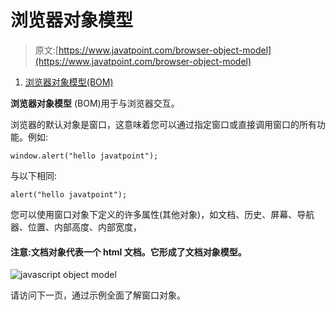 # 浏览器对象模型

> 原文:[https://www.javatpoint.com/browser-object-model](https://www.javatpoint.com/browser-object-model)

1.  [浏览器对象模型(BOM)](#)

**浏览器对象模型** (BOM)用于与浏览器交互。

浏览器的默认对象是窗口，这意味着您可以通过指定窗口或直接调用窗口的所有功能。例如:

```
window.alert("hello javatpoint");

```

与以下相同:

```
alert("hello javatpoint");

```

您可以使用窗口对象下定义的许多属性(其他对象)，如文档、历史、屏幕、导航器、位置、内部高度、内部宽度，

#### 注意:文档对象代表一个 html 文档。它形成了文档对象模型。

![javascript object model](../Images/91133d7a2f379985a81033a30a3dbd5f.png)

请访问下一页，通过示例全面了解窗口对象。